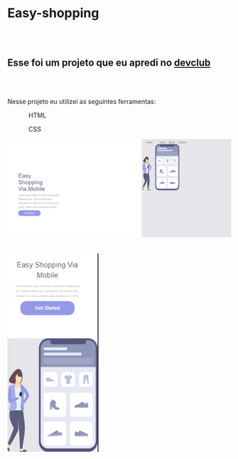 <h1> Easy-shopping</h1>
<br>
<br>
<h2> Esse foi um projeto que eu apredi no <a href="https://rodolfomori.com.br/devclub> DevClub" > devclub</a> </h2>
<br>
<br>
<p> Nesse projeto eu utilizei as seguintes ferramentas:</p>
<ol>
  <ul> HTML</ul>
  <ul> CSS</ul>
</ol>
<img src= "https://github.com/Rafael-12-F/Easy-Shopping/blob/main/pc.png?raw=true">
<br>
<br>
<br>
<img src= "https://github.com/Rafael-12-F/Easy-Shopping/blob/main/mobile.png?raw=true">
